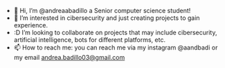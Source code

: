 - 👋 Hi, I’m @andreaabadillo a Senior computer science student!
- 👀 I’m interested in cibersecurity and just creating projects to gain experience.
- :D I’m looking to collaborate on projects that may include cibersecurity, artificial intelligence, bots for different platforms, etc.
- 📫 How to reach me: you can reach me via my instagram @aandbadi or my email andrea.badillo03@gmail.com

<!---
andreaabadillo/andreaabadillo is a ✨ special ✨ repository because its `README.md` (this file) appears on your GitHub profile.
You can click the Preview link to take a look at your changes.
--->

